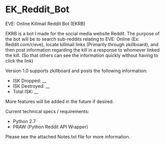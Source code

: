 EK_Reddit_Bot
=============

EVE: Online Killmail Reddit Bot (EKRB)

EKRB is a bot I made for the social media website Reddit. The purpose of the bot will be to search sub-reddits relating to EVE: Online (Ex: Reddit.com/r/eve), locate killmail links (Primarily through zkillboard), and then post information regarding the kill in a response to whomever linked the kill. (So that others can see the information quickly without having to click the link)

Version 1.0 supports zkillboard and posts the following information:
- ISK Dropped: __
- ISK Destroyed: __
- Total ISK: __

More features will be added in the future if desired.


Current technical specs / requirements:
- Python 2.7
- PRAW (Python Reddit API Wrapper)

Please see the attached Notes.txt file for more information.
